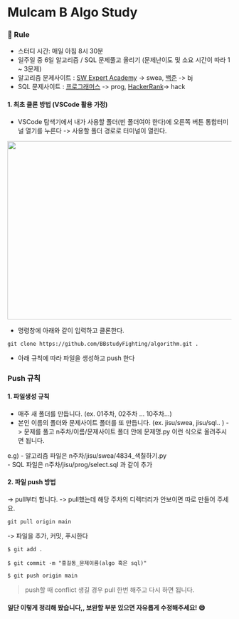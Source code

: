 # Mulcam B Algo Study

### :pencil: Rule

- 스터디 시간: 매일 아침 8시 30분
- 일주일 중 6일 알고리즘 / SQL 문제풀고 올리기 (문제난이도 및 소요 시간이 따라 1 ~ 3문제)
- 알고리즘 문제사이트 : [SW Expert Academy](https://swexpertacademy.com/main/learn/course/subjectList.do?courseId=AVuPDN86AAXw5UW6) -> swea, [백준](https://www.acmicpc.net/workbook/top) -> bj 
- SQL 문제사이트 : [프로그래머스](https://programmers.co.kr/learn/challenges) -> prog, [HackerRank](https://www.hackerrank.com/domains/sql)-> hack

#### 1. 최초 클론 방법 (VSCode 활용 가정)

- VSCode 탐색기에서 내가 사용할 폴더(빈 폴더여야 한다)에 오른쪽 버튼 통합터미널 열기를 누른다 -> 사용할 폴더 경로로 터미널이 열린다.
<img src="https://user-images.githubusercontent.com/67591105/157668642-71972ab7-273b-4b76-90ca-431a6e62c6b6.png" width="600" height="400"/>

- 명령창에 아래와 같이 입력하고 클론한다. 
```
git clone https://github.com/BBstudyFighting/algorithm.git .
```

- 아래 규칙에 따라 파일을 생성하고 push 한다

### Push 규칙

#### 1. 파일생성 규칙

- 매주 새 폴더를 만듭니다. (ex. 01주차, 02주차 ... 10주차...)
- 본인 이름의 폴더와 문제사이트 폴더를 또 만듭니다. (ex. jisu/swea, jisu/sql.. )
-> 문제를 풀고 n주차/이름/문제사이트 폴더 안에 문제명.py 이런 식으로 올려주시면 됩니다.  

e.g)  - 알고리즘 파일은 n주차/jisu/swea/4834_색칠하기.py   
      - SQL 파일은 n주차/jisu/prog/select.sql 과 같이 추가  


#### 2. 파일 push 방법

-> pull부터 합니다.
-> pull했는데 해당 주차의 디렉터리가 안보이면 따로 만들어 주세요.  
```
git pull origin main
```

-> 파일을 추가, 커밋, 푸시한다
```
$ git add .
```
```
$ git commit -m "홍길동_문제이름(algo 혹은 sql)"
```
```
$ git push origin main
```

> push할 때 conflict 생길 경우 pull 한번 해주고 다시 하면 됩니다.

#### 일단 이렇게 정리해 봤습니다,, 보완할 부분 있으면 자유롭게 수정해주세요! :smile:
